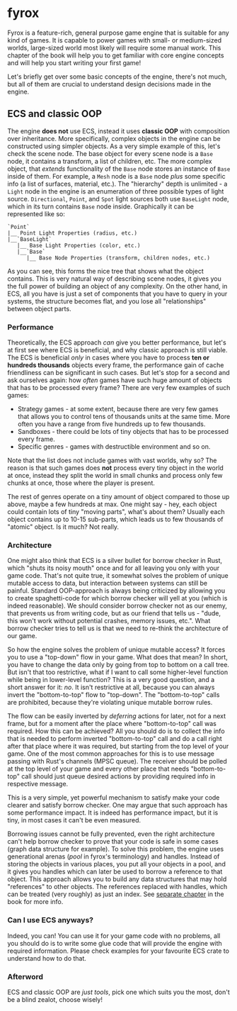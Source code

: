 # fyrox

Fyrox is a feature-rich, general purpose game engine that is suitable for any kind of games. It is capable to power
games with small- or medium-sized worlds, large-sized world most likely will require some manual work. This chapter
of the book will help you to get familiar with core engine concepts and will help you start writing your first game!

Let's briefly get over some basic concepts of the engine, there's not much, but all of them are crucial to understand
design decisions made in the engine.

## ECS and classic OOP

The engine **does not** use ECS, instead it uses **classic OOP** with composition over inheritance. More specifically,
complex objects in the engine can be constructed using simpler objects. As a very simple example of this, let's 
check the scene node. The base object for every scene node is a `Base` node, it contains a transform, a list
of children, etc. The more complex object, that _extends_ functionality of the `Base` node stores an instance of
`Base` inside of them. For example, a `Mesh` node is a `Base` node _plus_ some specific info (a list of surfaces,
material, etc.). The "hierarchy" depth is unlimited - a `Light` node in the engine is an enumeration of three 
possible types of light source. `Directional`, `Point`, and `Spot` light sources both use `BaseLight` node, 
which in its turn contains `Base` node inside. Graphically it can be represented like so:

```text
`Point`
|__ Point Light Properties (radius, etc.)
|__`BaseLight`
   |__ Base Light Properties (color, etc.)
   |__`Base`
      |__ Base Node Properties (transform, children nodes, etc.)
```

As you can see, this forms the nice tree that shows what the object contains. This is very natural way of describing
scene nodes, it gives you the full power of building an object of any complexity. On the other hand, in ECS, all
you have is just a set of components that you have to query in your systems, the structure becomes flat, and you lose
all "relationships" between object parts.

### Performance

Theoretically, the ECS approach _can_ give you better performance, but let's at first see where ECS is beneficial,
and why classic approach is still viable. The ECS is beneficial _only_ in cases where you have to process 
**ten or hundreds thousands** objects every frame, the performance gain of cache friendliness can be significant
in such cases. But let's stop for a second and ask ourselves again: how _often_ games have such huge amount of objects 
that has to be processed every frame? There are very few examples of such games:

- Strategy games - at some extent, because there are very few games that allows you to control tens of thousands
units at the same time. More often you have a range from five hundreds up to few thousands.
- Sandboxes - there could be lots of tiny objects that has to be processed every frame.
- Specific genres - games with destructible environment and so on.

Note that the list does not include games with vast worlds, why so? The reason is that such games does **not**
process every tiny object in the world at once, instead they split the world in small chunks and process only
few chunks at once, those where the player is present. 

The rest of genres operate on a tiny amount of object compared to those up above, maybe a few hundreds at max.
One might say - hey, each object could contain lots of tiny "moving parts", what's about them? Usually each 
object contains up to 10-15 sub-parts, which leads us to few thousands of "atomic" object. Is it much? Not really.

### Architecture

One might also think that ECS is a silver bullet for borrow checker in Rust, which "shuts its noisy mouth" once
and for all leaving you only with your game code. That's not quite true, it somewhat solves the problem of unique
mutable access to data, but interaction between systems can still be painful. Standard OOP-approach is always being
criticized by allowing you to create spaghetti-code for which borrow checker will yell at you (which is indeed 
reasonable). We should consider borrow checker not as our enemy, that prevents us from writing code, but as 
our friend that tells us - "dude, this won't work without potential crashes, memory issues, etc.". What borrow
checker tries to tell us is that we need to re-think the architecture of our game. 

So how the engine solves the problem of unique mutable access? It forces you to use a "top-down" flow in your game.
What does that mean? In short, you have to change the data only by going from top to bottom on a call tree. But 
isn't that too restrictive, what if I want to call some higher-level function while being in lower-level function?
This is a very good question, and a short answer for it: _no_. It isn't restrictive at all, because you can always
invert the "bottom-to-top" flow to "top-down". The "bottom-to-top" calls are prohibited, because they're violating
unique mutable borrow rules.

The flow can be easily inverted by _deferring_ actions for later, not for a next frame, but for a moment after 
the place where "bottom-to-top" call was required. How this can be achieved? All you should do is to collect the
info that is needed to perform inverted "bottom-to-top" call and do a call right after that place where it was 
required, but starting from the top level of your game. One of the most common approaches for this is to use 
message passing with Rust's channels (MPSC queue). The receiver should be polled at the top level of your game
and every other place that needs "bottom-to-top" call should just queue desired actions by providing required info
in respective message. 

This is a very simple, yet powerful mechanism to satisfy make your code clearer and satisfy borrow checker. One
may argue that such approach has some performance impact. It is indeed has performance impact, but it is tiny, in
most cases it can't be even measured.

Borrowing issues cannot be fully prevented, even the right architecture can't help borrow checker to prove that 
your code is safe in some cases (graph data structure for example). To solve this problem, the engine uses
generational arenas (_pool_ in fyrox's terminology) and handles. Instead of storing the objects in various places,
you put all your objects in a pool, and it gives you handles which can later be used to borrow a reference to
that object. This approach allows you to build any data structures that may hold "references" to other objects.
The references replaced with handles, which can be treated (very roughly) as just an index. See
[separate chapter](./beginning/data_management.md) in the book for more info.

### Can I use ECS anyways?

Indeed, you can! You can use it for your game code with no problems, all you should do is to write some glue
code that will provide the engine with required information. Please check examples for your favourite ECS crate
to understand how to do that.

### Afterword

ECS and classic OOP are _just tools_, pick one which suits you the most, don't be a blind zealot, choose wisely!